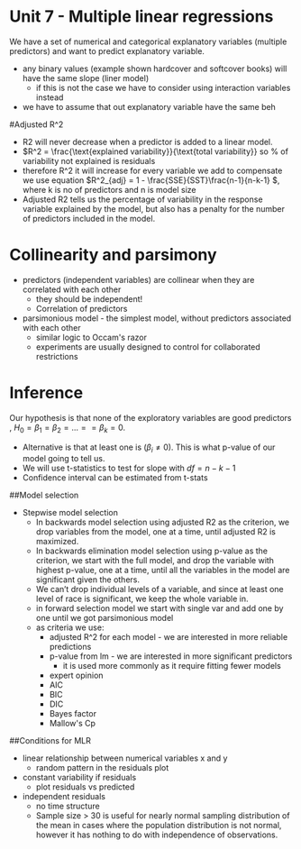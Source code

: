 Unit 7 -  Multiple linear regressions
====================================

We have a set of numerical and categorical explanatory variables (multiple predictors) and want to  predict explanatory variable.

* any binary values (example shown hardcover and softcover books) will have the same slope (liner model)
	* if this is not the case we have to consider using interaction variables instead
* we have to assume that out explanatory variable have the same beh

#Adjusted R^2

* R2 will never decrease when a predictor is added to a linear model.
* $R^2 = \frac{\text{explained variability}}{\text{total variability}} so % of variability not explained is residuals
* therefore R^2 it will increase for every variable we add to compensate we use equation $R^2_{adj} = 1 - \frac{SSE}{SST}\frac{n-1}{n-k-1}	$, where k is no of predictors and n is model size
* Adjusted R2 tells us the percentage of variability in the response variable explained by the model, but also has a penalty for the number of predictors included in the model.

# Collinearity and parsimony

* predictors (independent variables) are collinear when they are correlated with each other
	* they should be independent!
	* Correlation of predictors
* parsimonious model - the simplest model, without predictors associated with each other
	* similar logic to Occam's razor
	* experiments are usually designed to control for collaborated restrictions

# Inference

Our hypothesis is that none of the exploratory variables are good predictors , $H_0 = \beta_1 = \beta_2 = ... = = \beta_k = 0$.
* Alternative is that at least one is ($\beta_i \neq 0$). This is what p-value of our model going to tell us.
* We will use t-statistics to test for slope with $df =  n-k-1$
* Confidence interval can be estimated from t-stats

##Model selection

* Stepwise model selection
	* In backwards model selection using adjusted R2 as the criterion, we drop variables from the model, one at a time, until adjusted R2 is maximized.
	* In backwards elimination model selection using p-value as the criterion, we start with the full model, and drop the variable with highest p-value, one at a time, until all the variables in the model are significant given the others.
	* We can’t drop individual levels of a variable, and since at least one level of race is significant, we keep the whole variable in.
	* in forward selection model we start with single var and add one by one until we got parsimonious model
	* as criteria we use:
		* adjusted R^2 for each model - we are interested in more reliable predictions
		* p-value from lm - we are interested in more significant predictors
			* it is used more commonly as it require fitting fewer models
		* expert opinion
		* AIC
		* BIC
		* DIC
		* Bayes factor
		* Mallow's Cp

##Conditions for MLR

* linear relationship between numerical variables x and y
	* random pattern in the residuals plot
* constant variability if residuals
	* plot residuals vs predicted
* independent residuals
	* no time structure
	* Sample size > 30 is useful for nearly normal sampling distribution of the mean in cases where the population distribution is not normal, however it has nothing to do with independence of observations.